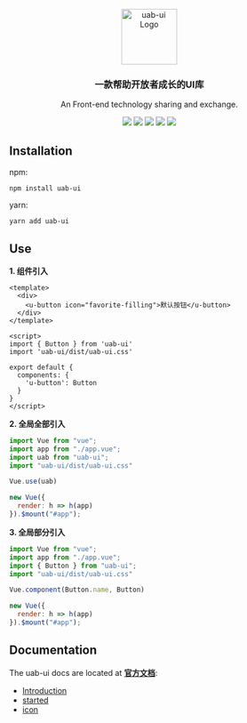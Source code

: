 <p align="center">
<a href='https://github.com/shunyue1320/uab-ui'><img src='https://github.com/shunyue1320/uab-ui/blob/main/docs/.vuepress/public/uab.png?raw=true' height='100' alt='uab-ui Logo'></a>
<p>
<div align="center">
  <h3>一款帮助开放者成长的UI库</h3>
  
  An Front-end technology sharing and exchange.

  [![](https://img.shields.io/badge/Juejin-掘金-007FFF)](https://juejin.im/user/3702810894152983)
  [![](https://img.shields.io/badge/CSDN-博客-E33E33)](https://blog.csdn.net/qq_41614928)
  [![](https://img.shields.io/badge/Zhihu-知乎-0084FF)](https://www.zhihu.com/people/shun-yue-45)
  [![](https://img.shields.io/badge/bilili-哔哩哔哩-FF69b4)](https://space.bilibili.com/475498258)
  [![](https://img.shields.io/badge/公众号-爱看编程-7ED957)](#爱看编程)
</div>


## Installation
npm:
```
npm install uab-ui
```
yarn:
```
yarn add uab-ui
```

## Use
**1. 组件引入**

```vue
<template>
  <div>
    <u-button icon="favorite-filling">默认按钮</u-button>
  </div>
</template>

<script>
import { Button } from 'uab-ui'
import 'uab-ui/dist/uab-ui.css'

export default {
  components: {
    'u-button': Button
  }
}
</script>
```

**2. 全局全部引入**

```js
import Vue from "vue";
import app from "./app.vue";
import uab from "uab-ui";
import "uab-ui/dist/uab-ui.css"

Vue.use(uab)

new Vue({
  render: h => h(app)
}).$mount("#app");
```

**3. 全局部分引入**

```js
import Vue from "vue";
import app from "./app.vue";
import { Button } from "uab-ui";
import "uab-ui/dist/uab-ui.css"

Vue.component(Button.name, Button)

new Vue({
  render: h => h(app)
}).$mount("#app");
```


## Documentation
The uab-ui docs are located at **[官方文档](https://shunyue1320.github.io/uab-ui/)**:
- [Introduction](https://shunyue1320.github.io/uab-ui/introduce/)
- [started](https://shunyue1320.github.io/uab-ui/getting-started/)
- [icon](https://shunyue1320.github.io/uab-ui/components/icon.html)
